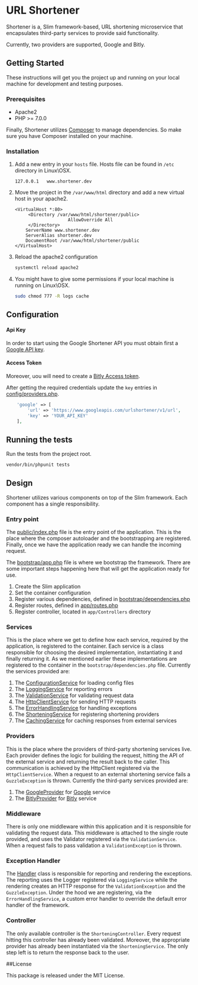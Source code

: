 
# URL Shortener

Shortener is a, Slim framework-based, URL shortening microservice that encapsulates third-party services to provide said functionality.  

Currently, two providers are supported, Google and Bitly.

## Getting Started

These instructions will get you the project up and running on your local machine for development and testing purposes.

### Prerequisites

* Apache2
* PHP >= 7.0.0

Finally, Shortener utilizes [Composer](https://getcomposer.org/) to manage dependencies. So make sure you have Composer installed on your machine.

### Installation

1. Add a new entry in your `hosts` file. Hosts file can be found in `/etc` directory in Linux\OSX.

    ```text
    127.0.0.1	www.shortener.dev
    ```

2. Move the project in the `/var/www/html` directory and add a new virtual host in your apache2. 

    ```text
    <VirtualHost *:80>
         <Directory /var/www/html/shortener/public>
                        AllowOverride All
         </Directory>
        ServerName www.shortener.dev
        ServerAlias shortener.dev
        DocumentRoot /var/www/html/shortener/public
    </VirtualHost>
    ```
    
3. Reload the apache2 configuration

    ```bash
    systemctl reload apache2
    ```
4. You might have to give some permissions if your local machine is running on Linux\OSX.

    ```bash
    sudo chmod 777 -R logs cache
    ```
    
## Configuration

#### Api Key
In order to start using the Google Shortener API you must obtain first a
[Google API key](https://developers.google.com/url-shortener/v1/getting_started#APIKey).
 
#### Access Token
Moreover, uou will need to create a [Bitly Access token](https://dev.bitly.com/authentication.html).

After getting the required credentials update the `key` entries in [config/providers.php](config/providers.php).

```php
    'google' => [
        'url' => 'https://www.googleapis.com/urlshortener/v1/url',
        'key' => 'YOUR_API_KEY'
    ],
```
    
## Running the tests

Run the tests from the project root.

```bash
vendor/bin/phpunit tests
```
## Design

Shortener utilizes various components on top of the Slim framework. Each component has a single responsibility. 

### Entry point

The [public/index.php](public/index.php) file is the entry point of the application. This is the place where the composer autoloader and 
the bootstrapping are registered. Finally, once we have the application ready we can handle the incoming request. 

The [bootstrap/app.php](bootstrap/app.php) file is where we bootstrap the framework. There are some important steps happening here that 
will get the application ready for use.

1. Create the Slim application
2. Set the container configuration
3. Register various dependencies, defined in [bootstrap/dependencies.php](bootstrap/dependencies.php)
4. Register routes, defined in [app/routes.php](app/routes.php)
5. Register controller, located in `app/Controllers` directory

### Services

This is the place where we get to define how each service, required by the application, is registered to the container.
Each service is a class responsible for choosing the desired implementation, instantiating it and finally returning it. 
As we mentioned earlier these implementations are registered to the container in the `bootstrap/dependencies.php` file.
Currently the services provided are:

1. The [ConfigurationService](app/Services/ConfigurationService.php) for loading config files 
2. The [LoggingService](app/Services/LoggingService.php) for reporting errors
3. The [ValidationService](app/Services/ValidationService.php) for validating request data
4. The [HttpClientService](app/Services/HttpClientService.php) for sending HTTP requests
5. The [ErrorHandlingService](app/Services/ErrorHandlingService.php) for handling exceptions
6. The [ShorteningService](app/Services/ShorteningService.php) for registering shortening providers
7. The [CachingService](app/Services/CachingService.php) for caching responses from external services

### Providers

This is the place where the providers of third-party shortening services live. Each provider defines the logic for 
building the request, hitting the API of the external service and returning the result back to the caller. 
This communication is achieved by the HttpClient registered via the `HttpClientService`. When a request to an external
shortening service fails a `GuzzleException` is thrown.
Currently the third-party services provided are:

1. The [GoogleProvider](app/Providers/GoogleProvider.php) for [Google](https://developers.google.com/url-shortener/) 
   service
2. The [BitlyProvider](app/Providers/BitlyProvider.php) for [Bitly](https://dev.bitly.com/api.html) 
   service 

### Middleware

There is only one middleware within this application and it is responsible for validating the request data. This 
middleware is attached to the single route provided, and uses the Validator registered via the `ValidationService`. 
When a request fails to pass validation a `ValidationException` is thrown.

### Exception Handler

The [Handler](app/Exceptions/Handler.php) class is responsible for reporting and rendering the exceptions. The reporting
uses the Logger registered via `LoggingService` while the rendering creates an HTTP response for the 
`ValidationException` and the `GuzzleException`. Under the hood we are registering, via the `ErrorHandlingService`, 
a custom error handler to override the default error handler of the framework.

### Controller

The only available controller is the `ShorteningController`. Every request hitting this controller has already been
validated. Moreover, the appropriate provider has already been instantiated via the `ShorteningService`.
The only step left is to return the response back to the user.

##License

This package is released under the MIT License.
